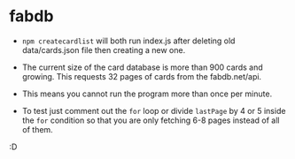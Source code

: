 # fabdb

- ```npm createcardlist``` will both run index.js after deleting old data/cards.json file then creating a new one.

- The current size of the card database is more than 900 cards and growing. This requests 32 pages of cards from the fabdb.net/api.

- This means you cannot run the program more than once per minute.

- To test just comment out the ```for``` loop or divide ```lastPage``` by 4 or 5 inside the ```for``` condition so that you are only fetching 6-8 pages instead of all of them.

:D
